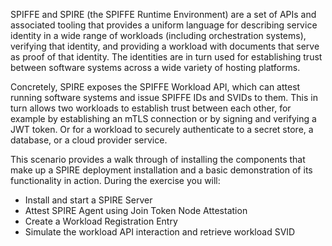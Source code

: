 SPIFFE and SPIRE (the SPIFFE Runtime Environment) are a set of APIs and associated tooling that provides a uniform language for describing service identity in a wide range of workloads (including orchestration systems), verifying that identity, and providing a workload with documents that serve as proof of that identity. The identities are in turn used for establishing trust between software systems across a wide variety of hosting platforms.

Concretely, SPIRE exposes the SPIFFE Workload API, which can attest running software systems and issue SPIFFE IDs and SVIDs to them. This in turn allows two workloads to establish trust between each other, for example by establishing an mTLS connection or by signing and verifying a JWT token. Or for a workload to securely authenticate to a secret store, a database, or a cloud provider service.

This scenario provides a walk through of installing the components that make up a SPIRE deployment installation and a basic demonstration of its functionality in action. During the exercise you will:

 * Install and start a SPIRE Server 
 * Attest SPIRE Agent using Join Token Node Attestation
 * Create a Workload Registration Entry
 * Simulate the workload API interaction and retrieve workload SVID
 

